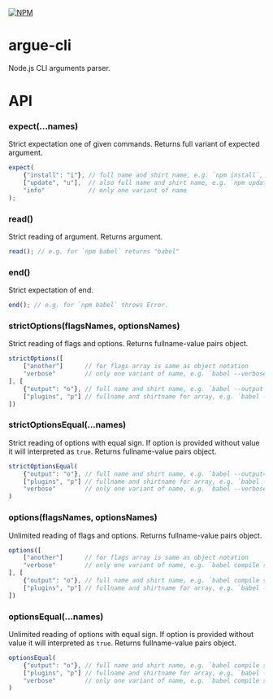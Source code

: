 [![NPM](https://nodei.co/npm/argue-cli.png?downloads=true&downloadRank=true&stars=true)](https://nodei.co/npm/argue-cli/)

# argue-cli
Node.js CLI arguments parser.

# API

### expect(...names)
Strict expectation one of given commands.
Returns full variant of expected argument.
```js
expect(
	{"install": "i"}, // full name and shirt name, e.g. `npm install`, `npm i` 
	["update", "u"],  // also full name and shirt name, e.g. `npm update`, `npm u`   
	"info"            // only one variant of name
);
```

### read()
Strict reading of argument.
Returns argument.
```js
read(); // e.g. for `npm babel` returns "babel"
```

### end()
Strict expectation of end.
```js
end(); // e.g. for `npm babel` throws Error.
```

### strictOptions(flagsNames, optionsNames)
Strict reading of flags and options.
Returns fullname-value pairs object.
```js
strictOptions([
    ["another"]      // for flags array is same as object notation
    "verbose"        // only one variant of name, e.g. `babel --verbose`
], [
    {"output": "o"}, // full name and shirt name, e.g. `babel --output ./main.js`, `babel -o ./main.js` 
    ["plugins", "p"] // fullname and shirtname for array, e.g. `babel --plugins commonjs,decorators`, `babel -p commonjs,decorators` 
])
```

### strictOptionsEqual(...names)
Strict reading of options with equal sign. 
If option is provided without value it will interpreted as `true`.
Returns fullname-value pairs object.
```js
strictOptionsEqual(
    {"output": "o"}, // full name and shirt name, e.g. `babel --output=./main.js`, `babel -o=./main.js` 
    ["plugins", "p"] // fullname and shirtname for array, e.g. `babel --plugins=commonjs,decorators`, `babel -p=commonjs,decorators` 
    "verbose"        // only one variant of name, e.g. `babel --verbose`
)
```

### options(flagsNames, optionsNames)
Unlimited reading of flags and options.
Returns fullname-value pairs object.
```js
options([
    ["another"]      // for flags array is same as object notation
    "verbose"        // only one variant of name, e.g. `babel compile script.js --verbose`
], [
    {"output": "o"}, // full name and shirt name, e.g. `babel compile script.js --output ./main.js`, `babel compile script.js -o ./main.js` 
    ["plugins", "p"] // fullname and shirtname for array, e.g. `babel --plugins commonjs,decorators compile script.js`, `babel -p commonjs,decorators compile script.js` 
])
```

### optionsEqual(...names)
Unlimited reading of options with equal sign. 
If option is provided without value it will interpreted as `true`.
Returns fullname-value pairs object.
```js
optionsEqual(
    {"output": "o"}, // full name and shirt name, e.g. `babel compile script.js --output=./main.js`, `babel compile script.js -o=./main.js` 
    ["plugins", "p"] // fullname and shirtname for array, e.g. `babel --plugins=commonjs,decorators compile script.js`, `babel -p=commonjs,decorators compile script.js` 
    "verbose"        // only one variant of name, e.g. `babel compile script.js --verbose`
)
```

